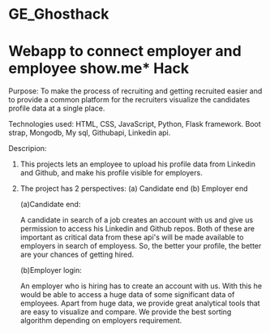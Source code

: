 # GE_Ghosthack
Webapp to connect employer and employee
show.me* Hack
=============

Purpose:
To make the process of recruiting and getting recruited easier and to provide a common platform for the recruiters visualize the candidates profile data at a single place.

Technologies used:
HTML, CSS, JavaScript, Python,  Flask framework. Boot strap, Mongodb, My sql, Githubapi, Linkedin api.

Descripion:
1. This projects lets an employee to upload his profile data from Linkedin and Github, and  make his profile visible for employers.



2. The project has 2 perspectives: (a) Candidate end (b) Employer end



   (a)Candidate end:
   
   
   
   A candidate in search of a job creates an account with us and give us permission to access his Linkedin and Github repos. Both of these    are important as critical data from these api's will be made available to employers in search of employess. So, the better your            profile, the better are your chances of getting hired.
   
   
   
   (b)Employer login:
   
   
   
   An employer who is hiring has to create an account with us. With this he would be able to access a huge data of some significant data      of employees. Apart from huge data, we provide great analytical tools that are easy to visualize and compare. We provide the best          sorting algorithm depending on employers requirement.
